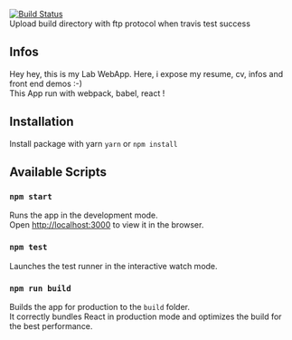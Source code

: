 [![Build Status](https://travis-ci.org/david-wieczorek/dwlabs.svg?branch=master)](https://travis-ci.org/david-wieczorek/dwlabs)<br>
Upload build directory with ftp protocol when travis test success

## Infos

Hey hey, this is my Lab WebApp. Here, i expose my resume, cv, infos and front end demos :-)<br>
This App run with webpack, babel, react !

## Installation

Install package with yarn `yarn` or `npm install`

## Available Scripts

### `npm start`

Runs the app in the development mode.<br>
Open [http://localhost:3000](http://localhost:3000) to view it in the browser.

### `npm test`

Launches the test runner in the interactive watch mode.

### `npm run build`

Builds the app for production to the `build` folder.<br>
It correctly bundles React in production mode and optimizes the build for the best performance.
